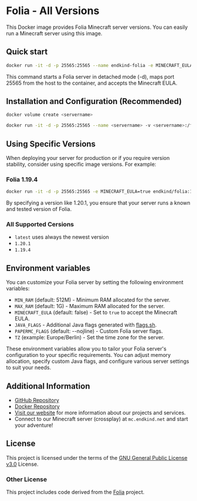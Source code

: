 # Folia - All Versions

This Docker image provides Folia Minecraft server versions. You can easily run a Minecraft server using this image.


## Quick start

```bash
docker run -it -d -p 25565:25565 --name endkind-folia -e MINECRAFT_EULA=true endkind/folia:latest
```
This command starts a Folia server in detached mode (-d), maps port 25565 from the host to the container, and accepts the Minecraft EULA.


## Installation and Configuration (Recommended)

```bash
docker volume create <servername>

docker run -it -d -p 25565:25565 --name <servername> -v <servername>:/folia -e MAX_RAM=3G -e MINECRAFT_EULA=true --restart=always endkind/folia:latest
```


## Using Specific Versions

When deploying your server for production or if you require version stability, consider using specific image versions. For example:

### Folia 1.19.4
```bash
docker run -it -d -p 25565:25565 -e MINECRAFT_EULA=true endkind/folia:1.19.4
```

By specifying a version like 1.20.1, you ensure that your server runs a known and tested version of Folia.

### All Supported Cersions
- `latest` uses always the newest version
- `1.20.1`
- `1.19.4`


## Environment variables

You can customize your Folia server by setting the following environment variables:

- `MIN_RAM` (default: 512M) - Minimum RAM allocated for the server.
- `MAX_RAM` (default: 1G) - Maximum RAM allocated for the server.
- `MINECRAFT_EULA` (default: false) - Set to `true` to accept the Minecraft EULA.
- `JAVA_FLAGS` - Additional Java flags generated with [flags.sh](https://flags.sh/).
- `PAPERMC_FLAGS` (default: --nojline) - Custom Folia server flags.
- `TZ` (example: Europe/Berlin) - Set the time zone for the server.

These environment variables allow you to tailor your Folia server's configuration to your specific requirements. You can adjust memory allocation, specify custom Java flags, and configure various server settings to suit your needs.


## Additional Information

- [GitHub Repository](https://github.com/Endkind/folia)
- [Docker Repository](https://hub.docker.com/r/endkind/folia)
- [Visit our website](https://www.endkind.net) for more information about our projects and services.
- Connect to our Minecraft server (crossplay) at `mc.endkind.net` and start your adventure!


## License

This project is licensed under the terms of the [GNU General Public License v3.0](https://choosealicense.com/licenses/gpl-3.0/) License.

### Other License

This project includes code derived from the [Folia](https://github.com/PaperMC/folia) project.